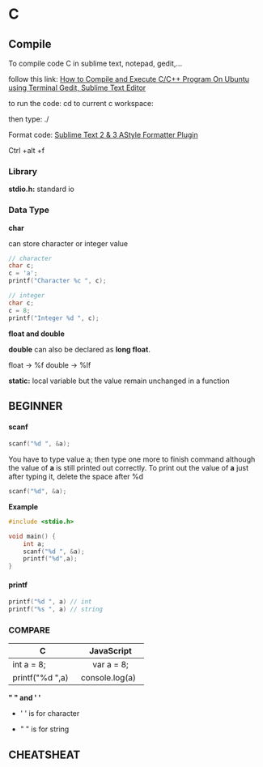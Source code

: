# C

## Compile

To compile code C in sublime text, notepad, gedit,...

follow this link:
[How to Compile and Execute C/C++ Program On Ubuntu using Terminal Gedit, Sublime Text Editor](https://www.youtube.com/watch?v=QU8arxnpfhA)

to run the code: cd to current c workspace:

then type: ./<name of project>
 
Format code: [Sublime Text 2 & 3 AStyle Formatter Plugin](https://packagecontrol.io/packages/SublimeAStyleFormatter)

Ctrl +alt +f
  
### Library

**stdio.h:** standard io

### Data Type

**char**

can store character or integer value

`````c
// character
char c;
c = 'a';
printf("Character %c ", c);
`````

`````c
// integer
char c;
c = 8;
printf("Integer %d ", c);
`````
**float and double**

**double** can also be declared as **long float**.

float -> %f
double -> %lf

**static:** local variable but the value remain unchanged in a function

## BEGINNER

#### scanf

`````c
scanf("%d ", &a);
`````
You have to type value a; then type one more to finish command although the value of **a** is still printed out correctly. To print out the value of **a** just after typing it, delete the space after %d

`````c
scanf("%d", &a);
`````

**Example**

`````c
#include <stdio.h>

void main() {
	int a;
	scanf("%d ", &a);
	printf("%d",a);
}
`````

#### printf

`````c
printf("%d ", a) // int
printf("%s ", a) // string
`````

### COMPARE

| C | JavaScript|
| ------- |:------:|
|int a = 8; | var a = 8;|
| printf("%d ",a)    | console.log(a)    |

**" " and ' '**

* ' ' is for character

* " " is for string

## CHEATSHEAT

